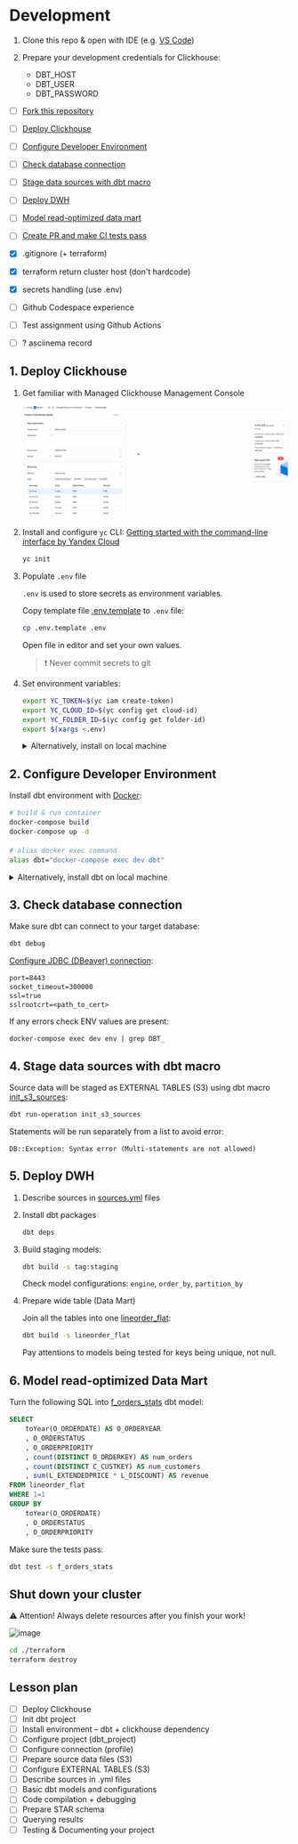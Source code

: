 # Development

1. Clone this repo & open with IDE (e.g. [VS Code](https://code.visualstudio.com/))

2. Prepare your development credentials for Clickhouse:

    - DBT_HOST
    - DBT_USER
    - DBT_PASSWORD

- [ ] [Fork this repository]()
- [ ] [Deploy Clickhouse](#1-deploy-clickhouse)
- [ ] [Configure Developer Environment](#2-configure-developer-environment)
- [ ] [Check database connection](#3-check-database-connection)
- [ ] [Stage data sources with dbt macro](#4-stage-data-sources-with-dbt-macro)
- [ ] [Deploy DWH](#5-deploy-dwh)
- [ ] [Model read-optimized data mart](#6-model-read-optimized-data-mart)
- [ ] [Create PR and make CI tests pass]()


- [x] .gitignore (+ terraform)
- [x] terraform return cluster host (don't hardcode)
- [x] secrets handling (use .env)
- [ ] Github Codespace experience
- [ ] Test assignment using Github Actions
- [ ] ? asciinema record

## 1. Deploy Clickhouse

1. Get familiar with Managed Clickhouse Management Console

    ![](./docs/clickhouse_management_console.gif)

1. Install and configure `yc` CLI: [Getting started with the command-line interface by Yandex Cloud](https://cloud.yandex.com/en/docs/cli/quickstart#install)

    ```bash
    yc init
    ```

1. Populate `.env` file

    `.env` is used to store secrets as environment variables.

    Copy template file [.env.template](./.env.template) to `.env` file:
    ```bash
    cp .env.template .env
    ```

    Open file in editor and set your own values.

    > ❗️ Never commit secrets to git    

1. Set environment variables:

    ```bash
    export YC_TOKEN=$(yc iam create-token)
    export YC_CLOUD_ID=$(yc config get cloud-id)
    export YC_FOLDER_ID=$(yc config get folder-id)
    export $(xargs <.env)
    ```

    <details><summary>Alternatively, install on local machine</summary>
    <p>

    ```bash
    terraform init
    terraform validate
    terraform fmt
    terraform plan
    terraform apply
    ```

    Store terraform output values as Environment Variables:
    ```bash
    export CLICKHOUSE_HOST=$(terraform output -raw clickhouse_host_fqdn)
    ```

    - [EN] Reference: [Getting started with Terraform by Yandex Cloud](https://cloud.yandex.com/en/docs/tutorials/infrastructure-management/terraform-quickstart)
    - [RU] Reference: [Начало работы с Terraform by Yandex Cloud](https://cloud.yandex.ru/docs/tutorials/infrastructure-management/terraform-quickstart)


## 2. Configure Developer Environment

Install dbt environment with [Docker](https://docs.docker.com/desktop/#download-and-install):

```bash
# build & run container
docker-compose build
docker-compose up -d

# alias docker exec command
alias dbt="docker-compose exec dev dbt"
```

<details><summary>Alternatively, install dbt on local machine</summary>
<p>

[Install dbt](https://docs.getdbt.com/dbt-cli/install/overview) and [configure profile](https://docs.getdbt.com/dbt-cli/configure-your-profile) manually by yourself. By default, dbt expects the `profiles.yml` file to be located in the `~/.dbt/` directory.

Use this [template](./profiles.yml) and enter your own credentials.
</p>
</details>

## 3. Check database connection

Make sure dbt can connect to your target database:

```bash
dbt debug
```

[Configure JDBC (DBeaver) connection](https://cloud.yandex.ru/docs/managed-clickhouse/operations/connect#connection-ide):

```
port=8443
socket_timeout=300000
ssl=true
sslrootcrt=<path_to_cert>
```

If any errors check ENV values are present:
```
docker-compose exec dev env | grep DBT_
```

## 4. Stage data sources with dbt macro

Source data will be staged as EXTERNAL TABLES (S3) using dbt macro [init_s3_sources](./macros/init_s3_sources.sql):

```bash
dbt run-operation init_s3_sources
```

Statements will be run separately from a list to avoid error:

```
DB::Exception: Syntax error (Multi-statements are not allowed)
```

## 5. Deploy DWH

1. Describe sources in [sources.yml](./models/sources/sources.yml) files

1. Install dbt packages

    ```bash
    dbt deps
    ```


1. Build staging models:

    ```bash
    dbt build -s tag:staging
    ```

    Check model configurations: `engine`, `order_by`, `partition_by`

1. Prepare wide table (Data Mart)

    Join all the tables into one [lineorder_flat](./models/):

    ```bash
    dbt build -s lineorder_flat
    ```

    Pay attentions to models being tested for keys being unique, not null.
## 6. Model read-optimized Data Mart

Turn the following SQL into [f_orders_stats](./models/marts/f_orders_stats.sql) dbt model:

```sql
SELECT
    toYear(O_ORDERDATE) AS O_ORDERYEAR
    , O_ORDERSTATUS
    , O_ORDERPRIORITY
    , count(DISTINCT O_ORDERKEY) AS num_orders
    , count(DISTINCT C_CUSTKEY) AS num_customers
    , sum(L_EXTENDEDPRICE * L_DISCOUNT) AS revenue
FROM lineorder_flat
WHERE 1=1
GROUP BY
    toYear(O_ORDERDATE)
    , O_ORDERSTATUS
    , O_ORDERPRIORITY
```

Make sure the tests pass:

```bash
dbt test -s f_orders_stats
```

## Shut down your cluster

⚠️ Attention! Always delete resources after you finish your work!

![image](https://user-images.githubusercontent.com/34193409/214896888-3c6db293-8f1c-4931-8277-b2e4137f30a3.png)

```bash
cd ./terraform
terraform destroy
```

## Lesson plan

- [ ] Deploy Clickhouse
- [ ] Init dbt project
- [ ] Install environment – dbt + clickhouse dependency
- [ ] Configure project (dbt_project)
- [ ] Configure connection (profile)
- [ ] Prepare source data files (S3)
- [ ] Configure EXTERNAL TABLES (S3)
- [ ] Describe sources in .yml files
- [ ] Basic dbt models and configurations
- [ ] Code compilation + debugging
- [ ] Prepare STAR schema
- [ ] Querying results
- [ ] Testing & Documenting your project
